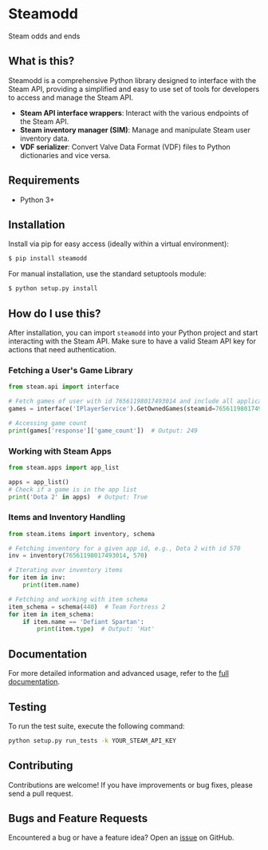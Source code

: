 # Steamodd

Steam odds and ends

## What is this?

Steamodd is a comprehensive Python library designed to interface with the Steam API, providing a simplified and easy to use set of tools for developers to access and manage the Steam API.

- **Steam API interface wrappers**: Interact with the various endpoints of the Steam API.
- **Steam inventory manager (SIM)**: Manage and manipulate Steam user inventory data.
- **VDF serializer**: Convert Valve Data Format (VDF) files to Python dictionaries and vice versa.

## Requirements

- Python 3+

## Installation

Install via pip for easy access (ideally within a virtual environment):

```sh
$ pip install steamodd
```

For manual installation, use the standard setuptools module:

```sh
$ python setup.py install
```


## How do I use this?

After installation, you can import `steamodd` into your Python project and start interacting with the Steam API. Make sure to have a valid Steam API key for actions that need authentication.

### Fetching a User's Game Library

```python
from steam.api import interface

# Fetch games of user with id 76561198017493014 and include all application information
games = interface('IPlayerService').GetOwnedGames(steamid=76561198017493014, include_appinfo=1)

# Accessing game count
print(games['response']['game_count'])  # Output: 249
```

### Working with Steam Apps

```python
from steam.apps import app_list

apps = app_list()
# Check if a game is in the app list
print('Dota 2' in apps)  # Output: True
```

### Items and Inventory Handling

```python
from steam.items import inventory, schema

# Fetching inventory for a given app id, e.g., Dota 2 with id 570
inv = inventory(76561198017493014, 570)

# Iterating over inventory items
for item in inv:
    print(item.name)

# Fetching and working with item schema
item_schema = schema(440)  # Team Fortress 2
for item in item_schema:
    if item.name == 'Defiant Spartan':
        print(item.type)  # Output: 'Hat'
```

## Documentation

For more detailed information and advanced usage, refer to the [full documentation](http://steamodd.readthedocs.org/en/latest/).

## Testing

To run the test suite, execute the following command:

```sh
python setup.py run_tests -k YOUR_STEAM_API_KEY
```

## Contributing

Contributions are welcome! If you have improvements or bug fixes, please send a pull request.

## Bugs and Feature Requests

Encountered a bug or have a feature idea? Open an [issue](https://github.com/Lagg/steamodd/issues) on GitHub.

